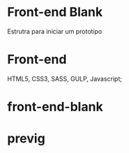 Front-end Blank
=========================

Estrutra para iniciar um prototipo

Front-end
=========================

HTML5, CSS3, SASS, GULP, Javascript;

# front-end-blank



# previg
